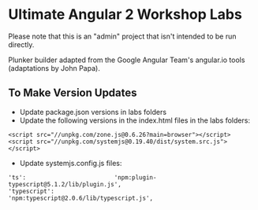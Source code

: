 # Ultimate Angular 2 Workshop Labs

Please note that this is an "admin" project that isn't intended to be run directly.

Plunker builder adapted from the Google Angular Team's angular.io tools (adaptations by John Papa).

## To Make Version Updates

* Update package.json versions in labs folders
* Update the following versions in the index.html files in the labs folders:

```
<script src="//unpkg.com/zone.js@0.6.26?main=browser"></script>
<script src="//unpkg.com/systemjs@0.19.40/dist/system.src.js"></script>
```

* Update systemjs.config.js files:

```
'ts':                         'npm:plugin-typescript@5.1.2/lib/plugin.js',
'typescript':                 'npm:typescript@2.0.6/lib/typescript.js',
```